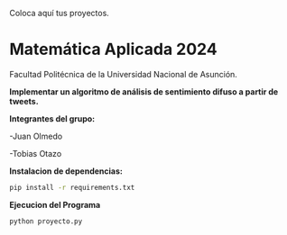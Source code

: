 Coloca aquí tus proyectos.

# Matemática Aplicada 2024 
Facultad Politécnica de la Universidad Nacional de Asunción.

**Implementar un algoritmo de análisis de sentimiento difuso a partir de tweets.**

**Integrantes del grupo:**

-Juan Olmedo

-Tobias Otazo


**Instalacion de dependencias:**
```bash
pip install -r requirements.txt
```

**Ejecucion del Programa**
```bash
python proyecto.py
```